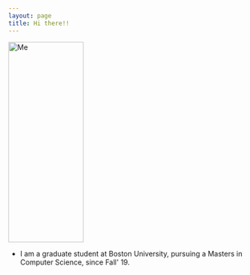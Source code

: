 ```yaml
---
layout: page
title: Hi there!!
---
```


<img src="./assets/img/arn.jpg" alt="Me" width="150" height="400"/>

* I am a graduate student at Boston University, pursuing a Masters in Computer Science, since Fall' 19.